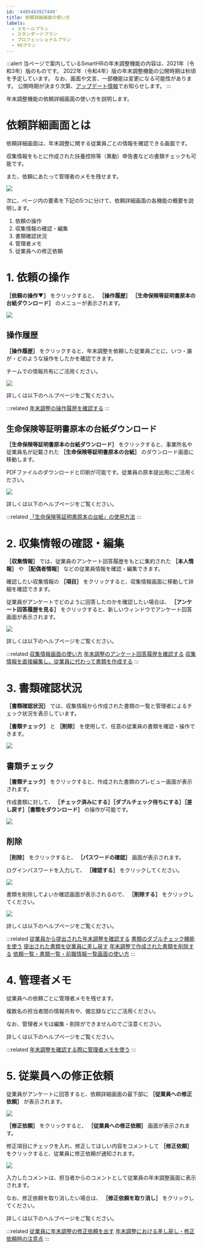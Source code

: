 ```yaml
---
id: '4405483927449'
title: 依頼詳細画面の使い方
labels:
  - スモールプラン
  - スタンダードプラン
  - プロフェッショナルプラン
  - ¥0プラン
---
```

:::alert
当ページで案内しているSmartHRの年末調整機能の内容は、2021年（令和3年）版のものです。
2022年（令和4年）版の年末調整機能の公開時期は秋頃を予定しています。
なお、画面や文言、一部機能は変更になる可能性があります。
公開時期が決まり次第、[アップデート情報](https://smarthr.jp/update)でお知らせします。
:::

年末調整機能の依頼詳細画面の使い方を説明します。

# 依頼詳細画面とは

依頼詳細画面は、年末調整に関する従業員ごとの情報を確認できる画面です。

収集情報をもとに作成された扶養控除等（異動）申告書などの書類チェックも可能です。

また、依頼にあたって管理者のメモを残せます。

![](./screencapture-koban-staging-aoyagi-farm-2021-procedures-449c73c5-019b-49af-b445-bb9e4e2217e3-requests-6ec9049f-6f26-4a5c-ab1f-70b21c91fb77-2021-09-13-16_43_17.png)

次に、ページ内の要素を下記の5つに分けて、依頼詳細画面の各機能の概要を説明します。

1.  依頼の操作
2.  収集情報の確認・編集
3.  書類確認状況
4.  管理者メモ
5.  従業員への修正依頼

# 1\. 依頼の操作

 **［依頼の操作▼］** をクリックすると、 **［操作履歴］**  **［生命保険等証明書原本の台紙ダウンロード］** のメニューが表示されます。

![](./00________SmartHR____________.png)

## 操作履歴

 **［操作履歴］** をクリックすると、年末調整を依頼した従業員ごとに、いつ・誰が・どのような操作をしたかを確認できます。

チームでの情報共有にご活用ください。

![](./01________SmartHR____________.png)

詳しくは以下のヘルプページをご覧ください。

:::related
[年末調整の操作履歴を確認する](https://knowledge.smarthr.jp/hc/ja/articles/360037875833)
:::

## 生命保険等証明書原本の台紙ダウンロード

 **［生命保険等証明書原本の台紙ダウンロード］** をクリックすると、事業所名や従業員名が記載された **［生命保険等証明書原本の台紙］** のダウンロード画面に移動します。

PDFファイルのダウンロードと印刷が可能です。従業員の原本提出用にご活用ください。

![](./02________SmartHR____________.png)

詳しくは以下のヘルプページをご覧ください。

:::related
[「生命保険等証明書原本の台紙」の使用方法](https://knowledge.smarthr.jp/hc/ja/articles/4404550207769)
:::

# 2\. 収集情報の確認・編集

 **［収集情報］** では、従業員のアンケート回答履歴をもとに集約された **［本人情報］** や **［配偶者情報］** などの従業員情報を確認・編集できます。

確認したい収集情報の **［項目］** をクリックすると、収集情報画面に移動して詳細を確認できます。

従業員がアンケートでどのように回答したのかを確認したい場合は、 **［アンケート回答履歴を見る］** をクリックすると、新しいウィンドウでアンケート回答画面が表示されます。

![](./03________SmartHR____________.png)

詳しくは以下のヘルプページをご覧ください。

:::related
[収集情報画面の使い方](https://knowledge.smarthr.jp/hc/ja/articles/4405483932825)
[年末調整のアンケート回答履歴を確認する](https://knowledge.smarthr.jp/hc/ja/articles/360053297094)
[収集情報を直接編集し、従業員に代わって書類を作成する](https://knowledge.smarthr.jp/hc/ja/articles/360035657114)
:::

# 3\. 書類確認状況

 **［書類確認状況］** では、収集情報から作成された書類の一覧と管理者によるチェック状況を表示しています。

 **［書類チェック］** と **［削除］** を使用して、任意の従業員の書類を確認・操作できます。

![](./04________SmartHR____________.png)

## 書類チェック

 **［書類チェック］** をクリックすると、作成された書類のプレビュー画面が表示されます。

作成書類に対して、 **［チェック済みにする］［ダブルチェック待ちにする］［差し戻す］［書類をダウンロード］** の操作が可能です。

![](./05________SmartHR____________.png)

## 削除

 **［削除］** をクリックすると、 **［パスワードの確認］** 画面が表示されます。

ログインパスワードを入力して、 **［確認する］** をクリックしてください。

![](./06________SmartHR____________.png)

書類を削除してよいか確認画面が表示されるので、 **［削除する］** をクリックしてください。

![](./07________SmartHR____________.png)

詳しくは以下のヘルプページをご覧ください。

:::related
[従業員から提出された年末調整を確認する](https://knowledge.smarthr.jp/hc/ja/articles/360034870254)
[書類のダブルチェック機能を使う](https://knowledge.smarthr.jp/hc/ja/articles/360054031913)
[提出された書類を従業員に差し戻す](https://knowledge.smarthr.jp/hc/ja/articles/360053238834)
[年末調整で作成された書類を削除する](https://knowledge.smarthr.jp/hc/ja/articles/360040698513)
[依頼一覧・書類一覧・前職情報一覧画面の使い方](https://knowledge.smarthr.jp/hc/ja/articles/4405128387865)
:::

# 4\. 管理者メモ

従業員への依頼ごとに管理者メモを残せます。

複数名の担当者間の情報共有や、備忘録などにご活用ください。

なお、管理者メモは編集・削除ができませんのでご注意ください。

詳しくは以下のヘルプページをご覧ください。

:::related
[年末調整を確認する際に管理者メモを使う](https://knowledge.smarthr.jp/hc/ja/articles/360036159354)
:::

# 5\. 従業員への修正依頼

従業員がアンケートに回答すると、依頼詳細画面の最下部に **［従業員への修正依頼］** が表示されます。

![](./08________SmartHR____________.png)

 **［修正依頼］** をクリックすると、 **［従業員への修正依頼］** 画面が表示されます。

修正項目にチェックを入れ、修正してほしい内容をコメントして **［修正依頼］** をクリックすると、従業員に修正依頼が通知されます。

![](./09________SmartHR____________.png)

入力したコメントは、担当者からのコメントとして従業員の年末調整画面に表示されます。

なお、修正依頼を取り消したい場合は、 **［修正依頼を取り消し］** をクリックしてください。

詳しくは以下のヘルプページをご覧ください。

:::related
[従業員に年末調整の修正依頼を出す](https://knowledge.smarthr.jp/hc/ja/articles/360057982273)
[年末調整における差し戻し・修正依頼時の注意点](https://knowledge.smarthr.jp/hc/ja/articles/4404346639001)
:::
